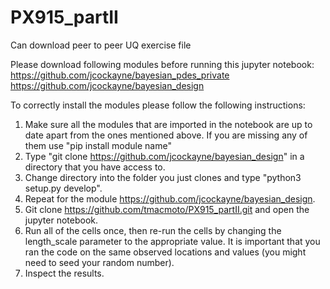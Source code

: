 # PX915_partII
Can download peer to peer UQ exercise file

Please download following modules before running this jupyter notebook: 
https://github.com/jcockayne/bayesian_pdes_private
https://github.com/jcockayne/bayesian_design

To correctly install the modules please follow the following instructions: 
1. Make sure all the modules that are imported in the notebook are up to date apart from the ones mentioned above. If you are missing any of them use "pip install module name"
3. Type "git clone https://github.com/jcockayne/bayesian_design" in a directory that you have access to.
4. Change directory into the folder you just clones and type "python3 setup.py develop".
5. Repeat for the module https://github.com/jcockayne/bayesian_design.
6. Git clone https://github.com/tmacmoto/PX915_partII.git and open the jupyter notebook.
7. Run all of the cells once, then re-run the cells by changing the length_scale parameter to the appropriate value. It is important that you ran the code on the same observed locations and values (you might need to seed your random number).
8. Inspect the results.
